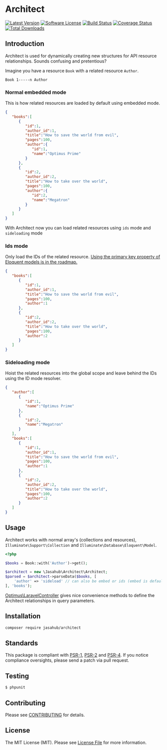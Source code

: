 # Architect

[![Latest Version](https://img.shields.io/github/release/faisalrizal/architect.svg?style=flat-square)](https://github.com/faisalrizal/architect/releases)
[![Software License](https://img.shields.io/badge/license-MIT-brightgreen.svg?style=flat-square)](LICENSE)
[![Build Status](https://img.shields.io/travis/faisalrizal/architect/master.svg?style=flat-square)](https://travis-ci.org/faisalrizal/architect)
[![Coverage Status](https://img.shields.io/coveralls/faisalrizal/architect.svg?style=flat-square)](https://coveralls.io/github/faisalrizal/architect)
[![Total Downloads](https://img.shields.io/packagist/dt/faisalrizal/architect.svg?style=flat-square)](https://packagist.org/packages/faisalrizal/architect)

## Introduction

Architect is used for dynamically creating new structures for API resource relationships.
Sounds confusing and pretentious?

Imagine you have a resource `Book` with a related resource `Author`.

```
Book 1-----n Author
```

### Normal embedded mode

This is how related resources are loaded by default using embedded mode.

```json
{  
   "books":[  
      {  
         "id":1,
         "author_id":1,
         "title":"How to save the world from evil",
         "pages":100,
         "author":{  
            "id":1,
            "name":"Optimus Prime"
         }
      },
      {  
         "id":2,
         "author_id":2,
         "title":"How to take over the world",
         "pages":100,
         "author":{  
            "id":2,
            "name":"Megatron"
         }
      }
   ]
}
```

With Architect now you can load related resources using `ids` mode and
`sideloading` mode

### Ids mode

Only load the IDs of the related resource.
[Using the primary key property of Eloquent models is in the roadmap.](https://github.com/esbenp/architect/issues/1)

```json
{  
   "books":[  
      {  
         "id":1,
         "author_id":1,
         "title":"How to save the world from evil",
         "pages":100,
         "author":1
      },
      {  
         "id":2,
         "author_id":2,
         "title":"How to take over the world",
         "pages":100,
         "author":2
      }
   ]
}
```

### Sideloading mode

Hoist the related resources into the global scope and leave behind the IDs
using the ID mode resolver.

```json
{  
   "author":[  
      {  
         "id":1,
         "name":"Optimus Prime"
      },
      {  
         "id":2,
         "name":"Megatron"
      }
   ],
   "books":[  
      {  
         "id":1,
         "author_id":1,
         "title":"How to save the world from evil",
         "pages":100,
         "author":1
      },
      {  
         "id":2,
         "author_id":2,
         "title":"How to take over the world",
         "pages":100,
         "author":2
      }
   ]
}
```

## Usage

Architect works with normal array's (collections and resources), `Illuminate\Support\Collection`
and `Illuminate\Database\Eloquent\Model`.

```php
<?php

$books = Book::with('Author')->get();

$architect = new \Jasahub\Architect\Architect;
$parsed = $architect->parseData($books, [
    'author' => 'sideload' // can also be embed or ids (embed is default)
], 'books');
```

[Optimus\LaravelController](https://github.com/esbenp/laravel-controller) gives
nice convenience methods to define the Architect relationships in query parameters.

## Installation

```bash
composer require jasahub/architect
```

## Standards

This package is compliant with [PSR-1], [PSR-2] and [PSR-4]. If you notice compliance oversights,
please send a patch via pull request.

[PSR-1]: https://github.com/php-fig/fig-standards/blob/master/accepted/PSR-1-basic-coding-standard.md
[PSR-2]: https://github.com/php-fig/fig-standards/blob/master/accepted/PSR-2-coding-style-guide.md
[PSR-4]: https://github.com/php-fig/fig-standards/blob/master/accepted/PSR-4-autoloader.md

## Testing

``` bash
$ phpunit
```

## Contributing

Please see [CONTRIBUTING](https://github.com/esbenp/architect/blob/master/CONTRIBUTING.md) for details.

## License

The MIT License (MIT). Please see [License File](https://github.com/esbenp/architect/blob/master/LICENSE) for more information.
